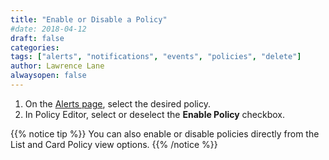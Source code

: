 ```yaml
---
title: "Enable or Disable a Policy"
#date: 2018-04-12
draft: false
categories:
tags: ["alerts", "notifications", "events", "policies", "delete"]
author: Lawrence Lane
alwaysopen: false
---
```


1. On the [Alerts page][1], select the desired policy.
2. In Policy Editor, select or deselect the **Enable Policy** checkbox.

{{% notice tip %}}
You can also enable or disable policies directly from the List and Card Policy view options.
{{% /notice %}}


[1]: /capacity-monitoring/alerts-page
